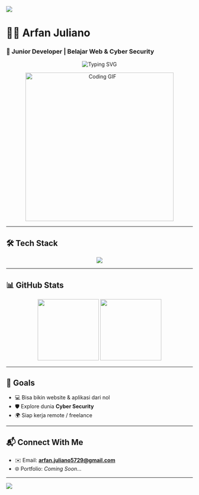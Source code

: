 <img src="https://capsule-render.vercel.app/api?type=waving&color=0:1e3c72,100:2a5298&height=200&section=header&text=Hi,+I'm+Arfan+Juliano!&fontSize=40&fontAlign=center&fontColor=ffffff" />

# 👨‍💻 Arfan Juliano  
### 🚀 Junior Developer | Belajar Web & Cyber Security  

<p align="center">
  <img src="https://readme-typing-svg.demolab.com?font=Fira+Code&weight=500&pause=1000&color=00CFFF&center=true&vCenter=true&width=600&lines=Halo!+Gue+Arfan+Juliano.;Gue+lagi+belajar+PHP,+Python,+HTML,+CSS,+JavaScript.;Tujuan+gue:+Jadi+Fullstack+Developer+🔥;Selamat+datang+di+profil+GitHub+gue!+🙌" alt="Typing SVG" />
</p>

<p align="center">
  <img src="https://media.giphy.com/media/ZVik7pBtu9dNS/giphy.gif" width="400" alt="Coding GIF" />
</p>

---

## 🛠️ Tech Stack

<p align="center">
  <img src="https://skillicons.dev/icons?i=php,python,html,css,javascript,git,github,vscode" />
</p>

---

## 📊 GitHub Stats

<p align="center">
  <img src="https://github-readme-stats.vercel.app/api?username=arfanjuliano&show_icons=true&theme=tokyonight" height="165" />
  <img src="https://github-readme-stats.vercel.app/api/top-langs/?username=arfanjuliano&layout=compact&theme=tokyonight" height="165" />
</p>

---

## 🎯 Goals
- 💻 Bisa bikin website & aplikasi dari nol  
- 🛡️ Explore dunia **Cyber Security**  
- 🌍 Siap kerja remote / freelance  

---

## 📬 Connect With Me
- ✉️ Email: **arfan.juliano5729@gmail.com**  
- 🌐 Portfolio: *Coming Soon...*  
<!-- Kalo punya LinkedIn / IG / Discord bisa ditambah di sini -->  

---

<img src="https://capsule-render.vercel.app/api?type=waving&color=0:2a5298,100:1e3c72&height=120&section=footer" />
